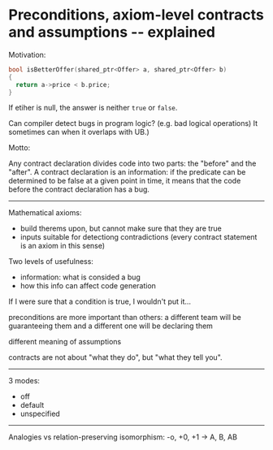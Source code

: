 Preconditions, axiom-level contracts and assumptions -- explained
=================================================================

Motivation:

```c++
bool isBetterOffer(shared_ptr<Offer> a, shared_ptr<Offer> b)
{
  return a->price < b.price;
}
```

If etiher is null, the answer is neither `true` or `false`.


Can compiler detect bugs in program logic? (e.g. bad logical operations) It sometimes can when it overlaps with UB.)

Motto:

Any contract declaration divides code into two parts: the "before" and the "after". A contract declaration is an information: if the predicate can be determined to be false at a given point in time, it means that the code before the contract declaration has a bug.

---------------

Mathematical axioms:
 * build therems upon, but cannot make sure that they are true
 * inputs suitable for detectiong contradictions (every contract statement is an axiom in this sense)
 
 
Two levels of usefulness:
* information: what is consided a bug
* how this info can affect code generation

If I were sure that a condition is true, I wouldn't put it...

preconditions are more important than others: a different team will be guaranteeing them and a different one will be declaring them

different meaning of assumptions



contracts are not about "what they do", but "what they tell you".


-----------------

3 modes:

* off
* default
* unspecified


------------------

Analogies vs relation-preserving isomorphism: -o, +0, +1 -> A, B, AB 

